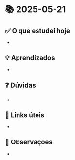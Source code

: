 # 📚 2025-05-21

## ✅ O que estudei hoje
- 

## 💡 Aprendizados
- 

## ❓ Dúvidas
- 

## 🔗 Links úteis
- 

## 📌 Observações
- 
